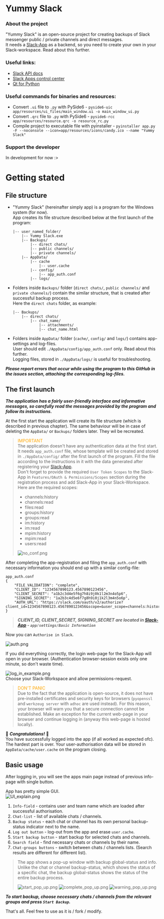 # Yummy Slack
### About the project

"Yummy Slack" is an open-source project for creating backups of Slack messenger public / private channels and direct messages.  
It needs a [Slack-App](https://api.slack.com/apps) as a backend, so you need to create your own in your Slack-workspace. Read about this further.

### Useful links:
- [Slack API docs](https://api.slack.com/docs)
- [Slack Apps control center](https://api.slack.com/apps)
- [Qt for Python](https://doc.qt.io/qtforpython-6/)

### Useful commands for binaries and resources:  
- Convert `.ui` file to `.py` with PySide6 - `pyside6-uic app/resources/ui_files/main_window.ui -o main_window_ui.py`
- Convert `.qrc` file to `.py` with PySide6 - `pyside6-rcc app/resources/resource.qrc -o resource_rc.py`
- Compile project to executable file with pyinstaller - `pyinstaller app.py -F --noconsole --icon=app/resources/icons/candy.ico --name "Yummy Slack"`

### Support the developer
In development for now :>

# Getting stated

## File structure
 - "Yummy Slack" (hereinafter simply app) is a program for the Windows system (for now).  
App creates its file structure described below at the first launch of the program:  
    ```
    |-- user_named_folder/
        |-- Yummy Slack.exe  
        |-- Backups/
            |-- direct chats/
            |-- public channels/
            |-- private channels/
        |-- AppData/
            |-- cache
                |-- user.cache
            |-- config/
                |-- app_auth.conf
            |-- logs/
    ```

 - Folders inside `Backups/` folder (`direct chats/`, `public channels/` and `private channels/`) contain the similar structure, that is created after successful backup process.  
Here the `direct chats` folder, as example:
    ```
    |-- Backups/
        |-- direct chats/
            |-- chat_name/
                |-- attachments/
                |-- chat_name.html
    ```

 - Folders inside `AppData/` folder (`cache/`, `config/` and `logs/`) contains app-settings and log-files.  
User should edit `./AppData/config/app_auth.conf` only. Read about this further.  
Logging files, stored in `./AppData/logs/` is useful for troubleshooting.  

___Please report errors that occur while using the program to this GitHub in the issues section, attaching the corresponding log-files.___  

## The first launch
*__The application has a fairly user-friendly interface and informative messages, so carefully read the messages provided by the program and follow its instructions.__*  

At the first start the application will create its file structure (which is described in previous chapter). The same behaviour will be in case of deleting the `AppData/` or `Backups/` folders later. They wil be recreated.
> <span style="color:orange;">IMPORTANT</span>  
> The application doesn't have any authentication data at the first start.  
> It needs `app_auth.conf` file, whose template will be created and stored in `./AppData/config/` after the first launch of the program.
> Fill the file according to the instructions in it with the data generated after registering your [Slack-App](https://api.slack.com/apps).  
> Don't forget to provide the required `User Token Scopes` to the Slack-App in `Features/OAuth & Permissions/Scopes` section during the registration process and add Slack-App in your Slack-Workspace.  
> Here are the required scopes:
> - channels:history
> - channels:read
> - files:read
> - groups:history
> - groups:read
> - im:history
> - im:read
> - mpim:history
> - mpim:read
> - users:read
> 
> ![no_conf.png](/app/resources/images/no_conf.png)

After completing the app-registration and filing the `app_auth.conf` with necessary information you should end up with a similar config-file:
```
app_auth.conf
{
    "FILE_VALIDATION": "complete",
    "CLIENT_ID": "1234567890123.4567890123456",
    "CLIENT_SECRET": "a1b2c3d4e5f6g7h8i9j0k1l2m3n4o5p6",
    "SIGNING_SECRET": "1a2b3c4d5e6f7g8h9i0j1k2l3m4n5o6p",
    "AUTH_URL": "https://slack.com/oauth/v2/authorize?client_id=1234567890123.4567890123456&scope=&user_scope=channels:history,channels:read,files:read,groups:history,groups:read,im:history,im:read,mpim:history,mpim:read,users:read"
}
```
> ***CLIENT_ID, CLIENT_SECRET, SIGNING_SECRET are located in [Slack-App](https://api.slack.com/apps) - `app/settings/Basic Information`***

Now you can `Authorise in Slack`.  

![auth.png](/app/resources/images/auth.png)  

If you did everything correctly, the login web-page for the Slack-App will open in your browser. (Authentication browser-session exists only one minute, so don't waste time).  

![log_in_example.png](/app/resources/images/log_in_example.png)  
Choose your Slack-Workspace and allow permissions-request.  

> <span style="color: orange;">DON'T PANIC</span>  
> Due to the fact that the application is open-source, it does not have pre-installed certificates and security keys for browsers (`pyopenssl` and `werkzeug server` with `adhoc` are used instead). 
> For this reason, your browser will warn you that a secure connection cannot be established. Make an exception for the current web-page in your browser and continue logging in (anyway this web-page is hosted locally). 

🎉 ___Congratulations!___ 🎉  
You have successfully logged into the app (if all worked as expected ofc). The hardest part is over. Your user-authorisation data will be stored in `AppData/cache/user.cache` on the program closing.

## Basic usage

After logging in, you will see the apps main page instead of previous info-page with single button.  

App has pretty simple GUI.  
![UI_explain.png](/app/resources/images/UI_explain.png)  

1. `Info-field` - contains user and team name which are loaded after successful authorisation.
2. `Chat-list` - list of available chats / channels.
3. `Backup status` - each chat or channel has its own personal backup-status indicator next to the name. 
4. `Log out button` - log-out from the app and erase `user.cache`.
5. `Start backup button` - start backup for selected chats and channels.
6. `Search field` - find necessary chats or channels by their name.
7. `Chat-groups buttons` - switch between chats / channels lists. (Search results are different for different list).

> The app shows a pop-up window with backup global-status and info.  
> Unlike the chat or channel backup-status, which shows the status of a specific chat, the backup global-status shows the status of the entire backup process.
> 
>![start_pop_up.png](/app/resources/images/start_pop_up.png) ![complete_pop_up.png](/app/resources/images/complete_pop_up.png) ![warning_pop_up.png](/app/resources/images/warning_pop_up.png)  

___To start backup, choose necessary chats / channels from the relevant groups and press `Start Backup`.___

That's all. Feel free to use as it is / fork / modify. 

